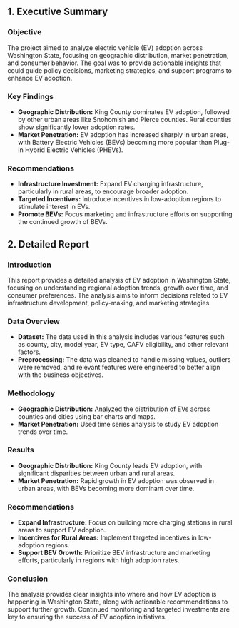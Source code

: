 ## 1. Executive Summary

### Objective
The project aimed to analyze electric vehicle (EV) adoption across Washington State, focusing on geographic distribution, market penetration, and consumer behavior. The goal was to provide actionable insights that could guide policy decisions, marketing strategies, and support programs to enhance EV adoption.

### Key Findings
- **Geographic Distribution:** King County dominates EV adoption, followed by other urban areas like Snohomish and Pierce counties. Rural counties show significantly lower adoption rates.
- **Market Penetration:** EV adoption has increased sharply in urban areas, with Battery Electric Vehicles (BEVs) becoming more popular than Plug-in Hybrid Electric Vehicles (PHEVs).

### Recommendations
- **Infrastructure Investment:** Expand EV charging infrastructure, particularly in rural areas, to encourage broader adoption.
- **Targeted Incentives:** Introduce incentives in low-adoption regions to stimulate interest in EVs.
- **Promote BEVs:** Focus marketing and infrastructure efforts on supporting the continued growth of BEVs.

## 2. Detailed Report

### Introduction
This report provides a detailed analysis of EV adoption in Washington State, focusing on understanding regional adoption trends, growth over time, and consumer preferences. The analysis aims to inform decisions related to EV infrastructure development, policy-making, and marketing strategies.

### Data Overview
- **Dataset:** The data used in this analysis includes various features such as county, city, model year, EV type, CAFV eligibility, and other relevant factors.
- **Preprocessing:** The data was cleaned to handle missing values, outliers were removed, and relevant features were engineered to better align with the business objectives.

### Methodology
- **Geographic Distribution:** Analyzed the distribution of EVs across counties and cities using bar charts and maps.
- **Market Penetration:** Used time series analysis to study EV adoption trends over time.


### Results
- **Geographic Distribution:** King County leads EV adoption, with significant disparities between urban and rural areas.
- **Market Penetration:** Rapid growth in EV adoption was observed in urban areas, with BEVs becoming more dominant over time.


### Recommendations
- **Expand Infrastructure:** Focus on building more charging stations in rural areas to support EV adoption.
- **Incentives for Rural Areas:** Implement targeted incentives in low-adoption regions.
- **Support BEV Growth:** Prioritize BEV infrastructure and marketing efforts, particularly in regions with high adoption rates.

### Conclusion
The analysis provides clear insights into where and how EV adoption is happening in Washington State, along with actionable recommendations to support further growth. Continued monitoring and targeted investments are key to ensuring the success of EV adoption initiatives.
